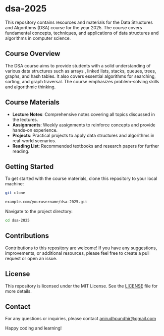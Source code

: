 # dsa-2025  
This repository contains resources and materials for the Data Structures and Algorithms (DSA) course for the year 2025. The course covers fundamental concepts, techniques, and applications of data structures and algorithms in computer science.

## Course Overview
The DSA course aims to provide students with a solid understanding of various data structures such as arrays
, linked lists, stacks, queues, trees, graphs, and hash tables. It also covers essential algorithms for searching, sorting, and graph traversal. The course emphasizes problem-solving skills and algorithmic thinking.
## Course Materials
- **Lecture Notes**: Comprehensive notes covering all topics discussed in the lectures.
- **Assignments**: Weekly assignments to reinforce concepts and provide hands-on experience.
- **Projects**: Practical projects to apply data structures and algorithms in real-world scenarios.
- **Reading List**: Recommended textbooks and research papers for further reading.
## Getting Started
To get started with the course materials, clone this repository to your local machine:
```bash
git clone

example.com/yourusername/dsa-2025.git
```
Navigate to the project directory:
```bash
cd dsa-2025
```
## Contributions
Contributions to this repository are welcome! If you have any suggestions, improvements, or additional  resources, please feel free to create a pull request or open an issue.
## License
This repository is licensed under the MIT License. See the [LICENSE](LICENSE) file for more details.
## Contact
For any questions or inquiries, please contact anirudhpundhir@gmail.com

Happy coding and learning!


